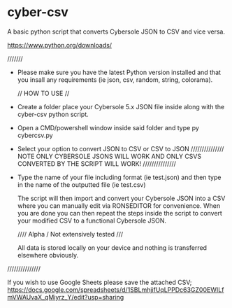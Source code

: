 # cyber-csv
A basic python script that converts Cybersole JSON to CSV and vice versa.

https://www.python.org/downloads/

///////

- Please make sure you have the latest Python version installed and that you insall any requirements (ie json, csv, random, string, colorama).

  // HOW TO USE //
  
- Create a folder place your Cybersole 5.x JSON file inside along with the cyber-csv python script.

- Open a CMD/powershell window inside said folder and type py cybercsv.py

- Select your option to convert JSON to CSV or CSV to JSON /////////////// NOTE ONLY CYBERSOLE JSONS WILL WORK AND ONLY CSVS CONVERTED BY THE SCRIPT WILL WORK! ///////////////

- Type the name of your file including format (ie test.json) and then type in the name of the outputted file (ie test.csv)

  The script will then import and convert your Cybersole JSON into a CSV where you can manually edit via RONSEDITOR for convenience. When you are done you can then repeat the steps inside the script to convert your modified CSV to a functional Cybersole JSON.

  //// Alpha / Not extensively tested ///

  All data is stored locally on your device and nothing is transferred elsewhere obviously.

///////////////

If you wish to use Google Sheets please save the attached CSV;
https://docs.google.com/spreadsheets/d/1SBLmhjifUqLPPDc63GZ00EWILfmVWAUvaX_qMiyrz_Y/edit?usp=sharing
